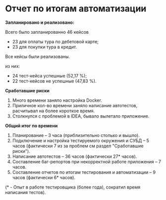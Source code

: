 # Отчет по итогам автоматизации

**Запланировано и реализовано:**

Всего было запланированно 46 кейсов
- 23 для оплаты тура по дебетовой карте;
- 23 для покупки тура в кредит.

Все кейсы были реализованы.

из них:
- 24 тест-кейса успешные (52,17 %);
- 22 тест-кейсов не успешные (47,83 %).

**Сработавшие риски**

1. Много времени заняло настройка Docker.
2. Приличное кол-во времени заняло написание автотестов, расчитывал на более короткое время.
3. Столкнулся с проблемой в IDEA, бывало вылетало приложение.

**Общий итог по времени**

1. Планирование – 3 часа (приблизительно столько и вышло).
2. Подключение и настройка тестируемого окружения и СУБД – 5 часов (фактически 7 из за проблем см раздел "Сработавшие риски"). 
3. Написание автотестов – 36 часов (фактически 27* часов).
4. Составление баг-репортов при некорректной работе приложения – 7 часов.
5. Составление отчетов по итогам тестирования и автоматизации – 9 часов (фактически 6* часов).

(* - Опыт в работе тестировщика (более года), сократил время написания тестов).



